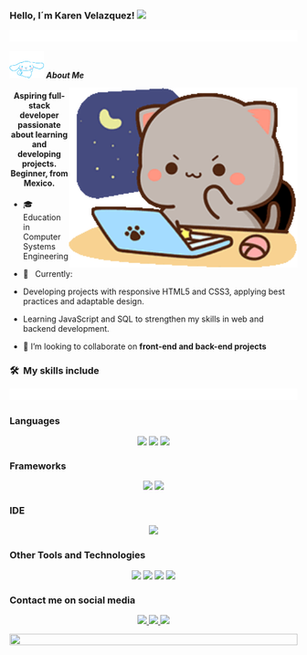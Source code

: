 
### Hello, I´m Karen Velazquez! <img src="https://media.giphy.com/media/hvRJCLFzcasrR4ia7z/giphy.gif" width="25px">

<img src="imagen/68747470733a2f2f692e696d6775722e636f6d2f644261534b57462e676966.gif" height="20" width="100%">

<img src = "imagen/cinnamoroll-sanrio-dance.gif" width = 60px>&nbsp;***About Me***

<img align="right" alt="Coding" width="400" src="imagen/peach-goma-pc-night-keyboard-smashing.gif">

<h4 align="center">Aspiring full-stack developer passionate about learning and developing projects. Beginner, from Mexico.</h4>

- 🎓 &nbsp; Education in Computer Systems Engineering
- 🚀 &nbsp; Currently:
- Developing projects with responsive HTML5 and CSS3, applying best practices and adaptable design.
- Learning JavaScript and SQL to strengthen my skills in web and backend development.

- 👯 I’m looking to collaborate on **front-end and back-end projects**


### 🛠 &nbsp;My skills include
<img src="imagen/68747470733a2f2f692e696d6775722e636f6d2f644261534b57462e676966.gif" height="20" width="100%">

### Languages

<p align="center">
  <img src="https://img.shields.io/badge/html5-%23E34F26.svg?style=for-the-badge&logo=html5&logoColor=white">
  <img src="https://img.shields.io/badge/css3-%231572B6.svg?style=for-the-badge&logo=css3&logoColor=white">
  <img src="https://img.shields.io/badge/javascript-%23323330.svg?style=for-the-badge&logo=javascript&logoColor=%23F7DF1E">
</p>



### Frameworks
<p align="center">
  <img src="https://img.shields.io/badge/bootstrap-%238511FA.svg?style=for-the-badge&logo=bootstrap&logoColor=white">
  <img src="https://img.shields.io/badge/angular.js-%23E23237.svg?style=for-the-badge&logo=angularjs&logoColor=white">
</p>



### IDE
<p align="center">
  <img src="https://img.shields.io/badge/Visual%20Studio-5C2D91.svg?style=for-the-badge&logo=visual-studio&logoColor=white">
</p>

### Other Tools and Technologies
<p align="center">
  <img src="https://img.shields.io/badge/git-%23F05033.svg?style=for-the-badge&logo=git&logoColor=white">
  <img src="https://img.shields.io/badge/github-%23121011.svg?style=for-the-badge&logo=github&logoColor=white"> 
  <img src="https://img.shields.io/badge/apache%20tomcat-%23F8DC75.svg?style=for-the-badge&logo=apache-tomcat&logoColor=black"> 
  <img src="https://img.shields.io/badge/mysql-4479A1.svg?style=for-the-badge&logo=mysql&logoColor=white"> 
</p>

### Contact me on social media
<p align="center">
  <a href="https://www.linkedin.com/in/karen-vel%C3%A1zquez-cardona-b85920362/">
    <img src="https://img.shields.io/badge/linkedin-%230077B5.svg?style=for-the-badge&logo=linkedin&logoColor=white"> 
  </a>
  <a href="mailto:velazquezkaren530@gmail.com">
    <img src="https://img.shields.io/badge/Gmail-D14836?style=for-the-badge&logo=gmail&logoColor=white"> 
  </a>
  <a href="https://www.instagram.com/ren_reon98/">
    <img src="https://img.shields.io/badge/Instagram-%23E4405F.svg?style=for-the-badge&logo=Instagram&logoColor=white"> 
  </a>
</p>

<p align="center">
  <img src="imagen/divider-red" height="20" width="100%">
</p>







